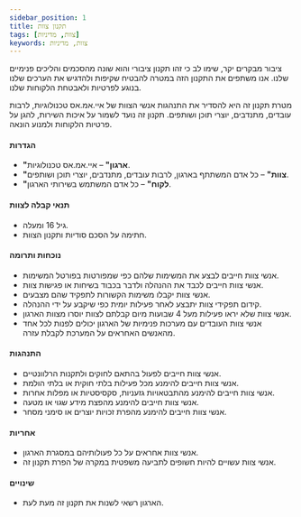 ```yaml
---
sidebar_position: 1
title: תקנון צוות 
tags: [צוות, מדיניות]
keywords: צוות, מדיניות
---
```


ציבור מבקרים יקר, שימו לב כי זהו תקנון ציבורי והוא שונה מהסכמים והליכים פנימיים שלנו. אנו משתפים את התקנון הזה במטרה להבטיח שקיפות ולהדגיש את הערכים שלנו בנוגע לפרטיות ולאבטחת הלקוחות שלנו.

מטרת תקנון זה היא להסדיר את התנהגות אנשי הצוות של איי.אמ.אס טכנולוגיות, לרבות עובדים, מתנדבים, יוצרי תוכן ושותפים. תקנון זה נועד לשמור על איכות השירות, להגן על פרטיות הלקוחות ולמנוע הונאה.

#### הגדרות

- **"ארגון"** – איי.אמ.אס טכנולוגיות.
- **"צוות"** – כל אדם המשתתף בארגון, לרבות עובדים, מתנדבים, יוצרי תוכן ושותפים.
- **"לקוח"** – כל אדם המשתמש בשירותי הארגון.

#### תנאי קבלה לצוות

- גיל 16 ומעלה.
- חתימה על הסכם סודיות ותקנון הצוות.

#### נוכחות ותרומה

- אנשי צוות חייבים לבצע את המשימות שלהם כפי שמפורטות בפורטל המשימות.
- אנשי צוות חייבים לכבד את ההנהלה ולדבר בכבוד בשיחות או פגישות צוות.
- אנשי צוות יקבלו משימות הקשורות לתפקיד שהם מצבעים.
- קידום תפקידי צוות יתבצע לאחר פעילות יומית כפי שיקבע על ידי ההנהלה.
- אנשי צוות שלא יראו פעילות מעל 4 שבועות מיום קבלתם לצוות יוסרו מצוות הארגון.
- אנשי צוות העובדים עם מערכות פנימיות של הארגון יכולים לפנות לכל אחד מהאנשים האחראים על המערכת לקבלת עזרה.

#### התנהגות

- אנשי צוות חייבים לפעול בהתאם לחוקים ולתקנות הרלוונטיים.
- אנשי צוות חייבים להימנע מכל פעילות בלתי חוקית או בלתי הולמת.
- אנשי צוות חייבים להימנע מהתבטאויות גזעניות, סקסיסטיות או מפלות אחרות.
- אנשי צוות חייבים להימנע מהפצת מידע שגוי או מטעה.
- אנשי צוות חייבים להימנע מהפרת זכויות יוצרים או סימני מסחר.

#### אחריות

- אנשי צוות אחראים על כל פעולותיהם במסגרת הארגון.
- אנשי צוות עשויים להיות חשופים לתביעה משפטית במקרה של הפרת תקנון זה.

#### שינויים

- הארגון רשאי לשנות את תקנון זה מעת לעת.